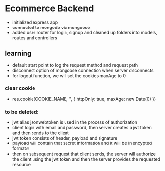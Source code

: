 # Ecommerce Backend

- initialized express app
- connected to mongodb via mongoose
- added user router for login, signup and cleaned up folders into models, routes and controllers


## learning

- default start point to log the request method and request path
- disconnect option of mongoose connection when server disconnects
- for logout function, we will set the cookies maxAge to 0

### clear cookie

- res.cookie(COOKIE_NAME, '', {
    httpOnly: true,
    maxAge: new Date(0)
})

### to be deleted:

- jwt alias jsonwebtoken is used in the process of authorization
- client login with email and password, then server creates a jwt token and then sends to the client
- jwt token consists of header, payload and signature
- payload will contain that secret information and it will be in encypted format🔥
- then on subsequent request that client sends, the server will authorize the client using the jwt token
and then the server provides the requested resource

